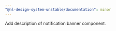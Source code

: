 ```yaml
---
"@nl-design-system-unstable/documentation": minor
---
```


Add description of notification banner component.
